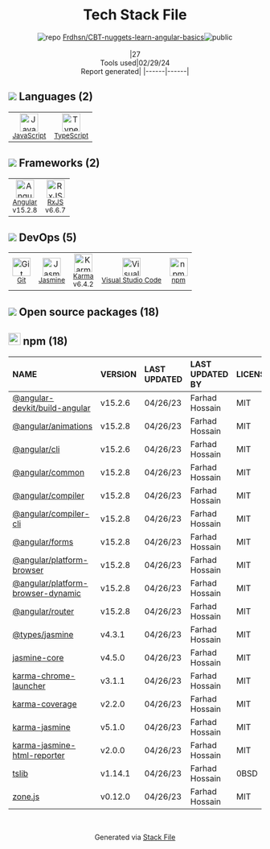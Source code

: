 <!--
&lt;--- Readme.md Snippet without images Start ---&gt;
## Tech Stack
Frdhsn/CBT-nuggets-learn-angular-basics is built on the following main stack:

- [JavaScript](https://developer.mozilla.org/en-US/docs/Web/JavaScript) – Languages
- [TypeScript](http://www.typescriptlang.org) – Languages
- [Angular](https://angular.io) – Javascript MVC Frameworks
- [RxJS](http://reactivex.io/rxjs/) – Concurrency Frameworks
- [Jasmine](http://jasmine.github.io/) – Javascript Testing Framework
- [Karma](http://karma-runner.github.io/) – Browser Testing
- [Visual Studio Code](https://code.visualstudio.com/) – Text Editor

Full tech stack [here](/techstack.md)

&lt;--- Readme.md Snippet without images End ---&gt;

&lt;--- Readme.md Snippet with images Start ---&gt;
## Tech Stack
Frdhsn/CBT-nuggets-learn-angular-basics is built on the following main stack:

- <img width='25' height='25' src='https://img.stackshare.io/service/1209/javascript.jpeg' alt='JavaScript'/> [JavaScript](https://developer.mozilla.org/en-US/docs/Web/JavaScript) – Languages
- <img width='25' height='25' src='https://img.stackshare.io/service/1612/bynNY5dJ.jpg' alt='TypeScript'/> [TypeScript](http://www.typescriptlang.org) – Languages
- <img width='25' height='25' src='https://img.stackshare.io/service/3745/cb8U-gL6_400x400.jpg' alt='Angular'/> [Angular](https://angular.io) – Javascript MVC Frameworks
- <img width='25' height='25' src='https://img.stackshare.io/service/1796/984368.png' alt='RxJS'/> [RxJS](http://reactivex.io/rxjs/) – Concurrency Frameworks
- <img width='25' height='25' src='https://img.stackshare.io/service/831/7c0b595409af531b9cdeb07f8c513e8b.png' alt='Jasmine'/> [Jasmine](http://jasmine.github.io/) – Javascript Testing Framework
- <img width='25' height='25' src='https://img.stackshare.io/service/1420/TidYGd6a.png' alt='Karma'/> [Karma](http://karma-runner.github.io/) – Browser Testing
- <img width='25' height='25' src='https://img.stackshare.io/service/4202/Visual_Studio_Code_logo.png' alt='Visual Studio Code'/> [Visual Studio Code](https://code.visualstudio.com/) – Text Editor

Full tech stack [here](/techstack.md)

&lt;--- Readme.md Snippet with images End ---&gt;
-->
<div align="center">

# Tech Stack File
![](https://img.stackshare.io/repo.svg "repo") [Frdhsn/CBT-nuggets-learn-angular-basics](https://github.com/Frdhsn/CBT-nuggets-learn-angular-basics)![](https://img.stackshare.io/public_badge.svg "public")
<br/><br/>
|27<br/>Tools used|02/29/24 <br/>Report generated|
|------|------|
</div>

## <img src='https://img.stackshare.io/languages.svg'/> Languages (2)
<table><tr>
  <td align='center'>
  <img width='36' height='36' src='https://img.stackshare.io/service/1209/javascript.jpeg' alt='JavaScript'>
  <br>
  <sub><a href="https://developer.mozilla.org/en-US/docs/Web/JavaScript">JavaScript</a></sub>
  <br>
  <sub></sub>
</td>

<td align='center'>
  <img width='36' height='36' src='https://img.stackshare.io/service/1612/bynNY5dJ.jpg' alt='TypeScript'>
  <br>
  <sub><a href="http://www.typescriptlang.org">TypeScript</a></sub>
  <br>
  <sub></sub>
</td>

</tr>
</table>

## <img src='https://img.stackshare.io/frameworks.svg'/> Frameworks (2)
<table><tr>
  <td align='center'>
  <img width='36' height='36' src='https://img.stackshare.io/service/3745/cb8U-gL6_400x400.jpg' alt='Angular'>
  <br>
  <sub><a href="https://angular.io">Angular</a></sub>
  <br>
  <sub>v15.2.8</sub>
</td>

<td align='center'>
  <img width='36' height='36' src='https://img.stackshare.io/service/1796/984368.png' alt='RxJS'>
  <br>
  <sub><a href="http://reactivex.io/rxjs/">RxJS</a></sub>
  <br>
  <sub>v6.6.7</sub>
</td>

</tr>
</table>

## <img src='https://img.stackshare.io/devops.svg'/> DevOps (5)
<table><tr>
  <td align='center'>
  <img width='36' height='36' src='https://img.stackshare.io/service/1046/git.png' alt='Git'>
  <br>
  <sub><a href="http://git-scm.com/">Git</a></sub>
  <br>
  <sub></sub>
</td>

<td align='center'>
  <img width='36' height='36' src='https://img.stackshare.io/service/831/7c0b595409af531b9cdeb07f8c513e8b.png' alt='Jasmine'>
  <br>
  <sub><a href="http://jasmine.github.io/">Jasmine</a></sub>
  <br>
  <sub></sub>
</td>

<td align='center'>
  <img width='36' height='36' src='https://img.stackshare.io/service/1420/TidYGd6a.png' alt='Karma'>
  <br>
  <sub><a href="http://karma-runner.github.io/">Karma</a></sub>
  <br>
  <sub>v6.4.2</sub>
</td>

<td align='center'>
  <img width='36' height='36' src='https://img.stackshare.io/service/4202/Visual_Studio_Code_logo.png' alt='Visual Studio Code'>
  <br>
  <sub><a href="https://code.visualstudio.com/">Visual Studio Code</a></sub>
  <br>
  <sub></sub>
</td>

<td align='center'>
  <img width='36' height='36' src='https://img.stackshare.io/service/1120/lejvzrnlpb308aftn31u.png' alt='npm'>
  <br>
  <sub><a href="https://www.npmjs.com/">npm</a></sub>
  <br>
  <sub></sub>
</td>

</tr>
</table>


## <img src='https://img.stackshare.io/group.svg' /> Open source packages (18)</h2>

## <img width='24' height='24' src='https://img.stackshare.io/service/1120/lejvzrnlpb308aftn31u.png'/> npm (18)

|NAME|VERSION|LAST UPDATED|LAST UPDATED BY|LICENSE|VULNERABILITIES|
|:------|:------|:------|:------|:------|:------|
|[@angular-devkit/build-angular](https://www.npmjs.com/@angular-devkit/build-angular)|v15.2.6|04/26/23|Farhad Hossain |MIT|N/A|
|[@angular/animations](https://www.npmjs.com/@angular/animations)|v15.2.8|04/26/23|Farhad Hossain |MIT|N/A|
|[@angular/cli](https://www.npmjs.com/@angular/cli)|v15.2.6|04/26/23|Farhad Hossain |MIT|N/A|
|[@angular/common](https://www.npmjs.com/@angular/common)|v15.2.8|04/26/23|Farhad Hossain |MIT|N/A|
|[@angular/compiler](https://www.npmjs.com/@angular/compiler)|v15.2.8|04/26/23|Farhad Hossain |MIT|N/A|
|[@angular/compiler-cli](https://www.npmjs.com/@angular/compiler-cli)|v15.2.8|04/26/23|Farhad Hossain |MIT|N/A|
|[@angular/forms](https://www.npmjs.com/@angular/forms)|v15.2.8|04/26/23|Farhad Hossain |MIT|N/A|
|[@angular/platform-browser](https://www.npmjs.com/@angular/platform-browser)|v15.2.8|04/26/23|Farhad Hossain |MIT|N/A|
|[@angular/platform-browser-dynamic](https://www.npmjs.com/@angular/platform-browser-dynamic)|v15.2.8|04/26/23|Farhad Hossain |MIT|N/A|
|[@angular/router](https://www.npmjs.com/@angular/router)|v15.2.8|04/26/23|Farhad Hossain |MIT|N/A|
|[@types/jasmine](https://www.npmjs.com/@types/jasmine)|v4.3.1|04/26/23|Farhad Hossain |MIT|N/A|
|[jasmine-core](https://www.npmjs.com/jasmine-core)|v4.5.0|04/26/23|Farhad Hossain |MIT|N/A|
|[karma-chrome-launcher](https://www.npmjs.com/karma-chrome-launcher)|v3.1.1|04/26/23|Farhad Hossain |MIT|N/A|
|[karma-coverage](https://www.npmjs.com/karma-coverage)|v2.2.0|04/26/23|Farhad Hossain |MIT|N/A|
|[karma-jasmine](https://www.npmjs.com/karma-jasmine)|v5.1.0|04/26/23|Farhad Hossain |MIT|N/A|
|[karma-jasmine-html-reporter](https://www.npmjs.com/karma-jasmine-html-reporter)|v2.0.0|04/26/23|Farhad Hossain |MIT|N/A|
|[tslib](https://www.npmjs.com/tslib)|v1.14.1|04/26/23|Farhad Hossain |0BSD|N/A|
|[zone.js](https://www.npmjs.com/zone.js)|v0.12.0|04/26/23|Farhad Hossain |MIT|N/A|

<br/>
<div align='center'>

Generated via [Stack File](https://github.com/marketplace/stack-file)
